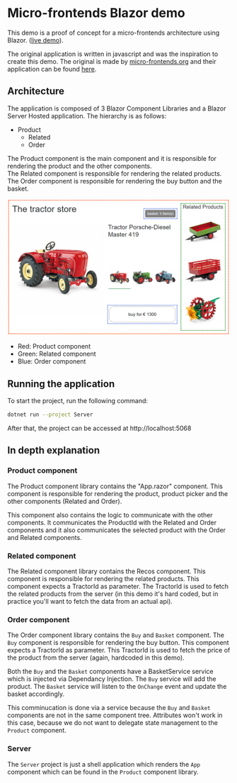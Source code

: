 # Micro-frontends Blazor demo 

This demo is a proof of concept for a micro-frontends architecture using Blazor. ([live demo](https://micro-frontend-demo.roza.dev/)).

The original application is written in javascript and was the inspiration to create this demo.
The original is made by [micro-frontends.org](https://micro-frontends.org/) and their application can be found [here](https://micro-frontends.org/0-model-store/).

## Architecture

The application is composed of 3 Blazor Component Libraries and a Blazor Server Hosted application.
The hierarchy is as follows:
* Product
	* Related
	* Order

The Product component is the main component and it is responsible for rendering the product and the other components.  
The Related component is responsible for rendering the related products.  
The Order component is responsible for rendering the buy button and the basket.  

![Architecture](/imgs/Screenshot_490.png)
* Red: Product component
* Green: Related component
* Blue: Order component

## Running the application
To start the project, run the following command:
```bash
dotnet run --project Server
```
After that, the project can be accessed at http://localhost:5068

## In depth explanation

### Product component

The Product component library contains the "App.razor" component.
This component is responsible for rendering the product, product picker and
the other components (Related and Order).

This component also contains the logic to communicate with the other components.
It communicates the ProductId with the Related and Order components and it also
communicates the selected product with the Order and Related components.

### Related component

The Related component library contains the Recos component.
This component is responsible for rendering the related products.
This component expects a TractorId as parameter.
The TractorId is used to fetch the related products from the server
(in this demo it's hard coded, but in practice you'll want to fetch the data from an actual api).

### Order component

The Order component library contains the `Buy` and `Basket` component.
The `Buy` component is responsible for rendering the buy button.
This component expects a TractorId as parameter.
This TractorId is used to fetch the price of the product from the server (again, hardcoded in this demo).

Both the `Buy` and the `Basket` components have a BasketService service which is injected via Dependancy Injection.
The `Buy` service will add the product.
The `Basket` service will listen to the `OnChange` event and update the basket accordingly.

This comminucation is done via a service because the `Buy` and `Basket` components are not in the same component tree.
Attributes won't work in this case, because we do not want to delegate state management to the `Product` component.

### Server

The `Server` project is just a shell application which renders the `App` component which
can be found in the `Product` component library.
